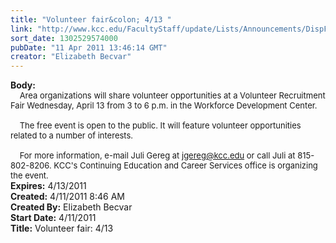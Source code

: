 ```yaml
---
title: "Volunteer fair&colon; 4/13 "
link: "http://www.kcc.edu/FacultyStaff/update/Lists/Announcements/DispForm.aspx?ID=221"
sort_date: 1302529574000
pubDate: "11 Apr 2011 13:46:14 GMT"
creator: "Elizabeth Becvar"
---
```


<div><b>Body:</b> <div class=ExternalClass1DE3E2C822534F7FA1AAAE6280A63362><div><font size=2>    Area organizations will share volunteer opportunities at a Volunteer Recruitment Fair Wednesday, April 13 from 3 to 6 p.m. in the Workforce Development Center. </font></div><font size=2>
<div><br>    The free event is open to the public. It will feature volunteer opportunities related to a number of interests. </div>
<div><br>    For more information, e-mail Juli Gereg at </font><a href="mailto:jgereg@kcc.edu"><font size=2>jgereg@kcc.edu</font></a><font size=2> or call Juli at 815-802-8206. KCC's Continuing Education and Career Services office is organizing the event.<br></div></font></div></div>
<div><b>Expires:</b> 4/13/2011</div>
<div><b>Created:</b> 4/11/2011 8:46 AM</div>
<div><b>Created By:</b> Elizabeth Becvar</div>
<div><b>Start Date:</b> 4/11/2011</div>
<div><b>Title:</b> Volunteer fair: 4/13 </div>
